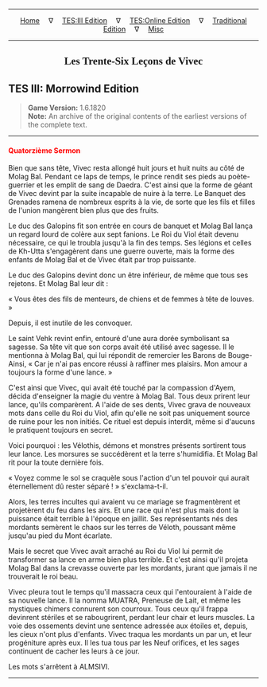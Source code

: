 
---

<!-- Jekyll Page Links -->

<center>
<a href="../../../../index.html">Home</a>
&emsp;&nabla;&emsp;
<a href="../../../index-tes3.html">TES:III Edition</a>
&emsp;&nabla;&emsp;
<a href="../../../index-teso.html">TES:Online Edition</a>
&emsp;&nabla;&emsp;
<a href="../../../index-traditional.html">Traditional Edition</a>
&emsp;&nabla;&emsp;
<a href="../../../index-misc.html">Misc</a>
</center>

<!-- Markdown Body Below: -->

---

<center>
<h2><span style="font-family:Georgia">Les Trente-Six Leçons de Vivec</span></h2>
</center>

## TES III: Morrowind Edition

> __Game Version:__ 1.6.1820\
> __Note:__ An archive of the original contents of the earliest versions of the complete text.

---

#### <span style="color:red">Quatorzième Sermon</span>

Bien que sans tête, Vivec resta allongé huit jours et huit nuits au côté de Molag Bal. Pendant ce laps de temps, le prince rendit ses pieds au poète-guerrier et les emplit de sang de Daedra. C'est ainsi que la forme de géant de Vivec devint par la suite incapable de nuire à la terre. Le Banquet des Grenades ramena de nombreux esprits à la vie, de sorte que les fils et filles de l'union mangèrent bien plus que des fruits.

Le duc des Galopins fit son entrée en cours de banquet et Molag Bal lança un regard lourd de colère aux sept fanions. Le Roi du Viol était devenu nécessaire, ce qui le troubla jusqu'à la fin des temps. Ses légions et celles de Kh-Utta s'engagèrent dans une guerre ouverte, mais la forme des enfants de Molag Bal et de Vivec était par trop puissante.

Le duc des Galopins devint donc un être inférieur, de même que tous ses rejetons. Et Molag Bal leur dit :

« Vous êtes des fils de menteurs, de chiens et de femmes à tête de louves. »

Depuis, il est inutile de les convoquer.

Le saint Vehk revint enfin, entouré d'une aura dorée symbolisant sa sagesse. Sa tête vit que son corps avait été utilisé avec sagesse. Il le mentionna à Molag Bal, qui lui répondit de remercier les Barons de Bouge-Ainsi, « Car je n'ai pas encore réussi à raffiner mes plaisirs. Mon amour a toujours la forme d'une lance. »

C'est ainsi que Vivec, qui avait été touché par la compassion d'Ayem, décida d'enseigner la magie du ventre à Molag Bal. Tous deux prirent leur lance, qu'ils comparèrent. A l'aide de ses dents, Vivec grava de nouveaux mots dans celle du Roi du Viol, afin qu'elle ne soit pas uniquement source de ruine pour les non initiés. Ce rituel est depuis interdit, même si d'aucuns le pratiquent toujours en secret.

Voici pourquoi : les Vélothis, démons et monstres présents sortirent tous leur lance. Les morsures se succédèrent et la terre s'humidifia. Et Molag Bal rit pour la toute dernière fois.

« Voyez comme le sol se craquèle sous l'action d'un tel pouvoir qui aurait éternellement dû rester séparé ! » s'exclama-t-il.

Alors, les terres incultes qui avaient vu ce mariage se fragmentèrent et projetèrent du feu dans les airs. Et une race qui n'est plus mais dont la puissance était terrible à l'époque en jaillit. Ses représentants nés des mordants semèrent le chaos sur les terres de Véloth, poussant même jusqu'au pied du Mont écarlate.

Mais le secret que Vivec avait arraché au Roi du Viol lui permit de transformer sa lance en arme bien plus terrible. Et c'est ainsi qu'il projeta Molag Bal dans la crevasse ouverte par les mordants, jurant que jamais il ne trouverait le roi beau.

Vivec pleura tout le temps qu'il massacra ceux qui l'entouraient à l'aide de sa nouvelle lance. Il la nomma MUATRA, Preneuse de Lait, et même les mystiques chimers connurent son courroux. Tous ceux qu'il frappa devinrent stériles et se rabougrirent, perdant leur chair et leurs muscles. La voie des ossements devint une sentence adressée aux étoiles et, depuis, les cieux n'ont plus d'enfants. Vivec traqua les mordants un par un, et leur progéniture après eux. Il les tua tous par les Neuf orifices, et les sages continuent de cacher les leurs à ce jour.

Les mots s'arrêtent à ALMSIVI.

---
